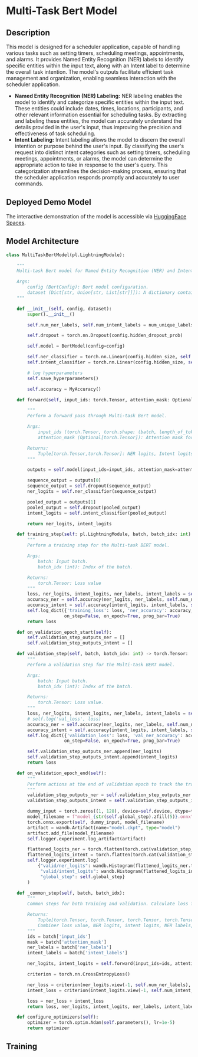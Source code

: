 # Multi-Task Bert Model

## Description
This model is designed for a scheduler application, capable of handling various tasks such as setting timers, scheduling meetings, appointments, 
and alarms. It provides Named Entity Recognition (NER) labels to identify specific entities within the input text, along with an Intent label to 
determine the overall task intention. The model's outputs facilitate efficient task management and organization, enabling seamless interaction with the scheduler application.
* __Named Entity Recognition (NER) Labeling:__ NER labeling enables the model to identify and categorize specific entities within the input text. These entities could
  include dates, times, locations, participants, and other relevant information essential for scheduling tasks. By extracting and labeling these entities, the model can
  accurately understand the details provided in the user's input, thus improving the precision and effectiveness of task scheduling.
* __Intent Labeling:__ Intent labeling allows the model to discern the overall intention or purpose behind the user's input. By classifying the user's request into
  distinct intent categories such as setting timers, scheduling meetings, appointments, or alarms, the model can determine the appropriate action to take in response
  to the user's query. This categorization streamlines the decision-making process, ensuring that the scheduler application responds promptly and accurately to user commands.

## Deployed Demo Model
The interactive demonstration of the model is accessible via [HuggingFace Spaces](https://huggingface.co/spaces/kowalsky/multi_task_bert).

## Model Architecture
```Python
class MultiTaskBertModel(pl.LightningModule):

    """
    Multi-task Bert model for Named Entity Recognition (NER) and Intent Classification

    Args:
        config (BertConfig): Bert model configuration.
        dataset (Dict[str, Union[str, List[str]]]): A dictionary containing keys 'text', 'ner', and 'intent'.
    """

    def __init__(self, config, dataset):
        super().__init__()

        self.num_ner_labels, self.num_intent_labels = num_unique_labels(dataset)

        self.dropout = torch.nn.Dropout(config.hidden_dropout_prob)

        self.model = BertModel(config=config)

        self.ner_classifier = torch.nn.Linear(config.hidden_size, self.num_ner_labels)
        self.intent_classifier = torch.nn.Linear(config.hidden_size, self.num_intent_labels)

        # log hyperparameters
        self.save_hyperparameters()

        self.accuracy = MyAccuracy()

    def forward(self, input_ids: torch.Tensor, attention_mask: Optional[torch.Tensor] = None) -> Tuple[torch.Tensor, torch.Tensor]:

        """
        Perform a forward pass through Multi-task Bert model.

        Args:
            input_ids (torch.Tensor, torch.shape: (batch, length_of_tokenized_sequences)): Input token IDs.
            attention_mask (Optional[torch.Tensor]): Attention mask for input tokens.

        Returns:
            Tuple[torch.Tensor,torch.Tensor]: NER logits, Intent logits.
        """

        outputs = self.model(input_ids=input_ids, attention_mask=attention_mask)

        sequence_output = outputs[0]
        sequence_output = self.dropout(sequence_output)
        ner_logits = self.ner_classifier(sequence_output)

        pooled_output = outputs[1]
        pooled_output = self.dropout(pooled_output)
        intent_logits = self.intent_classifier(pooled_output)

        return ner_logits, intent_logits

    def training_step(self: pl.LightningModule, batch, batch_idx: int) -> torch.Tensor:
        """
        Perform a training step for the Multi-task BERT model.

        Args:
            batch: Input batch.
            batch_idx (int): Index of the batch.

        Returns:
            torch.Tensor: Loss value
        """
        loss, ner_logits, intent_logits, ner_labels, intent_labels = self._common_step(batch, batch_idx)
        accuracy_ner = self.accuracy(ner_logits, ner_labels, self.num_ner_labels)
        accuracy_intent = self.accuracy(intent_logits, intent_labels, self.num_intent_labels)
        self.log_dict({'training_loss': loss, 'ner_accuracy': accuracy_ner, 'intent_accuracy': accuracy_intent},
                      on_step=False, on_epoch=True, prog_bar=True)
        return loss

    def on_validation_epoch_start(self):
        self.validation_step_outputs_ner = []
        self.validation_step_outputs_intent = []

    def validation_step(self, batch, batch_idx: int) -> torch.Tensor:
        """
        Perform a validation step for the Multi-task BERT model.

        Args:
            batch: Input batch.
            batch_idx (int): Index of the batch.

        Returns:
            torch.Tensor: Loss value.
        """
        loss, ner_logits, intent_logits, ner_labels, intent_labels = self._common_step(batch, batch_idx)
        # self.log('val_loss', loss)
        accuracy_ner = self.accuracy(ner_logits, ner_labels, self.num_ner_labels)
        accuracy_intent = self.accuracy(intent_logits, intent_labels, self.num_intent_labels)
        self.log_dict({'validation_loss': loss, 'val_ner_accuracy': accuracy_ner, 'val_intent_accuracy': accuracy_intent},
                      on_step=False, on_epoch=True, prog_bar=True)

        self.validation_step_outputs_ner.append(ner_logits)
        self.validation_step_outputs_intent.append(intent_logits)
        return loss

    def on_validation_epoch_end(self):
        """
        Perform actions at the end of validation epoch to track the training process in WandB.
        """
        validation_step_outputs_ner = self.validation_step_outputs_ner
        validation_step_outputs_intent = self.validation_step_outputs_intent

        dummy_input = torch.zeros((1, 128), device=self.device, dtype=torch.long)
        model_filename = f"model_{str(self.global_step).zfill(5)}.onnx"
        torch.onnx.export(self, dummy_input, model_filename)
        artifact = wandb.Artifact(name="model.ckpt", type="model")
        artifact.add_file(model_filename)
        self.logger.experiment.log_artifact(artifact)

        flattened_logits_ner = torch.flatten(torch.cat(validation_step_outputs_ner))
        flattened_logits_intent = torch.flatten(torch.cat(validation_step_outputs_intent))
        self.logger.experiment.log(
            {"valid/ner_logits": wandb.Histogram(flattened_logits_ner.to('cpu')),
             "valid/intent_logits": wandb.Histogram(flattened_logits_intent.to('cpu')),
             "global_step": self.global_step}
        )

    def _common_step(self, batch, batch_idx):
        """
        Common steps for both training and validation. Calculate loss for both NER and intent layer.

        Returns:
            Tuple[torch.Tensor, torch.Tensor, torch.Tensor, torch.Tensor]:
            Combiner loss value, NER logits, intent logits, NER labels, intent labels.
        """
        ids = batch['input_ids']
        mask = batch['attention_mask']
        ner_labels = batch['ner_labels']
        intent_labels = batch['intent_labels']

        ner_logits, intent_logits = self.forward(input_ids=ids, attention_mask=mask)

        criterion = torch.nn.CrossEntropyLoss()

        ner_loss = criterion(ner_logits.view(-1, self.num_ner_labels), ner_labels.view(-1).long())
        intent_loss = criterion(intent_logits.view(-1, self.num_intent_labels), intent_labels.view(-1).long())

        loss = ner_loss + intent_loss
        return loss, ner_logits, intent_logits, ner_labels, intent_labels

    def configure_optimizers(self):
        optimizer = torch.optim.Adam(self.parameters(), lr=1e-5)
        return optimizer
```

## Training



